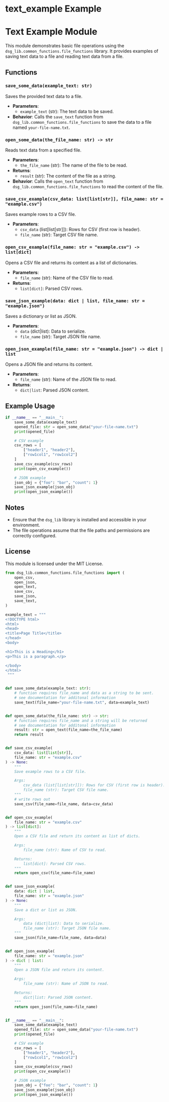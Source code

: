 # text_example Example

# Text Example Module

This module demonstrates basic file operations using the `dsg_lib.common_functions.file_functions` library.
It provides examples of saving text data to a file and reading text data from a file.

## Functions

### `save_some_data(example_text: str)`
Saves the provided text data to a file.
- **Parameters**:
  - `example_text` (str): The text data to be saved.
- **Behavior**:
  Calls the `save_text` function from `dsg_lib.common_functions.file_functions` to save the data to a file named `your-file-name.txt`.

### `open_some_data(the_file_name: str) -> str`
Reads text data from a specified file.
- **Parameters**:
  - `the_file_name` (str): The name of the file to be read.
- **Returns**:
  - `result` (str): The content of the file as a string.
- **Behavior**:
  Calls the `open_text` function from `dsg_lib.common_functions.file_functions` to read the content of the file.

### `save_csv_example(csv_data: list[list[str]], file_name: str = "example.csv")`
Saves example rows to a CSV file.
- **Parameters**:
  - `csv_data` (list[list[str]]): Rows for CSV (first row is header).
  - `file_name` (str): Target CSV file name.

### `open_csv_example(file_name: str = "example.csv") -> list[dict]`
Opens a CSV file and returns its content as a list of dictionaries.
- **Parameters**:
  - `file_name` (str): Name of the CSV file to read.
- **Returns**:
  - `list[dict]`: Parsed CSV rows.

### `save_json_example(data: dict | list, file_name: str = "example.json")`
Saves a dictionary or list as JSON.
- **Parameters**:
  - `data` (dict|list): Data to serialize.
  - `file_name` (str): Target JSON file name.

### `open_json_example(file_name: str = "example.json") -> dict | list`
Opens a JSON file and returns its content.
- **Parameters**:
  - `file_name` (str): Name of the JSON file to read.
- **Returns**:
  - `dict|list`: Parsed JSON content.

## Example Usage

```python
if __name__ == "__main__":
    save_some_data(example_text)
    opened_file: str = open_some_data("your-file-name.txt")
    print(opened_file)

    # CSV example
    csv_rows = [
        ["header1", "header2"],
        ["row1col1", "row1col2"]
    ]
    save_csv_example(csv_rows)
    print(open_csv_example())

    # JSON example
    json_obj = {"foo": "bar", "count": 1}
    save_json_example(json_obj)
    print(open_json_example())
```

## Notes
- Ensure that the `dsg_lib` library is installed and accessible in your environment.
- The file operations assume that the file paths and permissions are correctly configured.

## License
This module is licensed under the MIT License.

```python
from dsg_lib.common_functions.file_functions import (
    open_csv,
    open_json,
    open_text,
    save_csv,
    save_json,
    save_text,
)

example_text = """
<!DOCTYPE html>
<html>
<head>
<title>Page Title</title>
</head>
<body>

<h1>This is a Heading</h1>
<p>This is a paragraph.</p>

</body>
</html>
 """


def save_some_data(example_text: str):
    # function requires file_name and data as a string to be sent.
    # see documentation for additonal information
    save_text(file_name="your-file-name.txt", data=example_text)


def open_some_data(the_file_name: str) -> str:
    # function requires file_name and a string will be returned
    # see documentation for additonal information
    result: str = open_text(file_name=the_file_name)
    return result


def save_csv_example(
    csv_data: list[list[str]],
    file_name: str = "example.csv"
) -> None:
    """
    Save example rows to a CSV file.

    Args:
        csv_data (list[list[str]]): Rows for CSV (first row is header).
        file_name (str): Target CSV file name.
    """
    # write rows out
    save_csv(file_name=file_name, data=csv_data)


def open_csv_example(
    file_name: str = "example.csv"
) -> list[dict]:
    """
    Open a CSV file and return its content as list of dicts.

    Args:
        file_name (str): Name of CSV to read.

    Returns:
        list[dict]: Parsed CSV rows.
    """
    return open_csv(file_name=file_name)


def save_json_example(
    data: dict | list,
    file_name: str = "example.json"
) -> None:
    """
    Save a dict or list as JSON.

    Args:
        data (dict|list): Data to serialize.
        file_name (str): Target JSON file name.
    """
    save_json(file_name=file_name, data=data)


def open_json_example(
    file_name: str = "example.json"
) -> dict | list:
    """
    Open a JSON file and return its content.

    Args:
        file_name (str): Name of JSON to read.

    Returns:
        dict|list: Parsed JSON content.
    """
    return open_json(file_name=file_name)


if __name__ == "__main__":
    save_some_data(example_text)
    opened_file: str = open_some_data("your-file-name.txt")
    print(opened_file)

    # CSV example
    csv_rows = [
        ["header1", "header2"],
        ["row1col1", "row1col2"]
    ]
    save_csv_example(csv_rows)
    print(open_csv_example())

    # JSON example
    json_obj = {"foo": "bar", "count": 1}
    save_json_example(json_obj)
    print(open_json_example())
```
